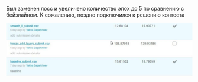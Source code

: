 Был заменен лосс и увеличено количество эпох до 5 по сравнению с бейзлайном. К сожалению, поздно подключился к решению контеста


![Image description](lb.jpg)
